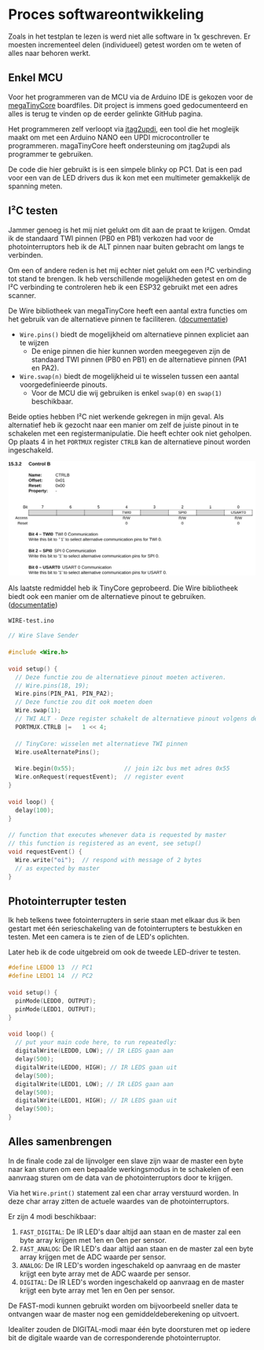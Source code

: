 # Proces softwareontwikkeling

Zoals in het testplan te lezen is werd niet alle software in 1x geschreven. Er moesten incrementeel delen (individueel) getest worden om te weten of alles naar behoren werkt.

## Enkel MCU

Voor het programmeren van de MCU via de Arduino IDE is gekozen voor de [megaTinyCore](https://github.com/SpenceKonde/megaTinyCore) boardfiles. Dit project is immens goed gedocumenteerd en alles is terug te vinden op de eerder gelinkte GitHub pagina.

Het programmeren zelf verloopt via [jtag2updi](https://github.com/ElTangas/jtag2updi), een tool die het mogleijk maakt om met een Arduino NANO een UPDI microcontroller te programmeren. magaTinyCore heeft ondersteuning om jtag2updi als programmer te gebruiken. 

De code die hier gebruikt is is een simpele blinky op PC1. Dat is een pad voor een van de LED drivers dus ik kon met een multimeter gemakkelijk de spanning meten.


## I²C testen

Jammer genoeg is het mij niet gelukt om dit aan de praat te krijgen. Omdat ik de standaard TWI pinnen (PB0 en PB1) verkozen had voor de photointerruptors heb ik de ALT pinnen naar buiten gebracht om langs te verbinden.

Om een of andere reden is het mij echter niet gelukt om een I²C verbinding tot stand te brengen. Ik heb verschillende mogelijkheden getest en om de I²C verbinding te controleren heb ik een ESP32 gebruikt met een adres scanner. 

De Wire bibliotheek van megaTinyCore heeft een aantal extra functies om het gebruik van de alternatieve pinnen te faciliteren. ([documentatie](https://github.com/SpenceKonde/megaTinyCore/blob/master/megaavr/libraries/Wire/README.md#methods-not-present-in-official-arduino-wire-library))
- `Wire.pins()` biedt de mogelijkheid om alternatieve pinnen expliciet aan te wijzen
  - De enige pinnen die hier kunnen worden meegegeven zijn de standaard TWI pinnen (PB0 en PB1) en de alternatieve pinnen (PA1 en PA2).
- `Wire.swap(n)` biedt de mogelijkheid ui te wisselen tussen een aantal voorgedefinieerde pinouts.
  - Voor de MCU die wij gebruiken is enkel `swap(0)` en `swap(1)` beschikbaar. 

Beide opties hebben I²C niet werkende gekregen in mijn geval. Als alternatief heb ik gezocht naar een manier om zelf de juiste pinout in te schakelen met een registermanipulatie. Die heeft echter ook niet geholpen. Op plaats 4 in het `PORTMUX` register `CTRLB` kan de alternatieve pinout worden ingeschakeld.

![PORTMUX.CTRLB register](assets/PORTMUX-CTRLB.svg)


Als laatste redmiddel heb ik TinyCore geprobeerd. Die Wire bibliotheek biedt ook een manier om de alternatieve pinout te gebruiken. ([documentatie](https://docs.tinycore.dev/en/latest/usage.html#i2c)) 

`WIRE-test.ino`
```c++
// Wire Slave Sender

#include <Wire.h>

void setup() {
  // Deze functie zou de alternatieve pinout moeten activeren.
  // Wire.pins(18, 19);
  Wire.pins(PIN_PA1, PIN_PA2); 
  // Deze functie zou dit ook moeten doen
  Wire.swap(1); 
  // TWI ALT - Deze register schakelt de alternatieve pinout volgens de datasheet in
  PORTMUX.CTRLB |=   1 << 4; 

  // TinyCore: wisselen met alternatieve TWI pinnen
  Wire.useAlternatePins(); 

  Wire.begin(0x55);              // join i2c bus met adres 0x55
  Wire.onRequest(requestEvent);  // register event
}

void loop() {
  delay(100);
}

// function that executes whenever data is requested by master
// this function is registered as an event, see setup()
void requestEvent() {
  Wire.write("oi");  // respond with message of 2 bytes
  // as expected by master
}
```

## Photointerrupter testen

Ik heb telkens twee fotointerrupters in serie staan met elkaar dus ik ben gestart met één serieschakeling van de fotointerrupters te bestukken en testen. Met een camera is te zien of de LED's oplichten.

Later heb ik de code uitgebreid om ook de tweede LED-driver te testen.

```c++
#define LEDD0 13  // PC1
#define LEDD1 14  // PC2

void setup() {
  pinMode(LEDD0, OUTPUT);
  pinMode(LEDD1, OUTPUT);
}

void loop() {
  // put your main code here, to run repeatedly:
  digitalWrite(LEDD0, LOW); // IR LEDS gaan aan
  delay(500);
  digitalWrite(LEDD0, HIGH); // IR LEDS gaan uit
  delay(500);
  digitalWrite(LEDD1, LOW); // IR LEDS gaan aan
  delay(500);
  digitalWrite(LEDD1, HIGH); // IR LEDS gaan uit
  delay(500);
}
```

## Alles samenbrengen

In de finale code zal de lijnvolger een slave zijn waar de master een byte naar kan sturen om een bepaalde werkingsmodus in te schakelen of een aanvraag sturen om de data van de photointerruptors door te krijgen.

Via het `Wire.print()` statement zal een char array verstuurd worden. In deze char array zitten de actuele waardes van de photointerruptors.

Er zijn 4 modi beschikbaar:
1. `FAST_DIGITAL`: De IR LED's daar altijd aan staan en de master zal een byte array krijgen met 1en en 0en per sensor.
2. `FAST_ANALOG`: De IR LED's daar altijd aan staan en de master zal een byte array krijgen met de ADC waarde per sensor.
3. `ANALOG`: De IR LED's worden ingeschakeld op aanvraag en de master krijgt een byte array met de ADC waarde per sensor.
4. `DIGITAL`: De IR LED's worden ingeschakeld op aanvraag en de master krijgt een byte array met 1en en 0en per sensor.

De FAST-modi kunnen gebruikt worden om bijvoorbeeld sneller data te ontvangen waar de master nog een gemiddeldeberekening op uitvoert.

Idealiter zouden de DIGITAL-modi maar één byte doorsturen met op iedere bit de digitale waarde van de corresponderende photointerruptor.

